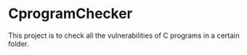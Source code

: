 # CprogramChecker
This project is to check all the vulnerabilities of C programs in a certain folder.
